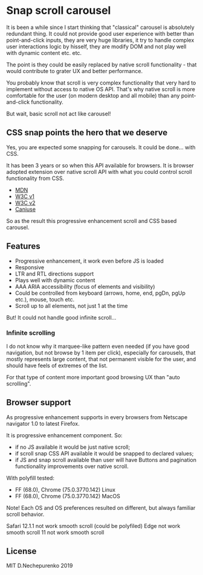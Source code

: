 # Snap scroll carousel

It is been a while since I start thinking that "classical" carousel is absolutely redundant thing. 
It could not provide good user experience with better than point-and-click inputs, they are very huge libraries, it try to handle complex user interactions logic by hisself, they are modify DOM and not play well with dynamic content etc. etc.

The point is they could be easily replaced by native scroll functionality - that would contribute to grater UX and better performance.

You probably know that scroll is very complex functionality that very hard to implement without access to native OS API. 
That's why native scroll is more comfortable for the user (on modern desktop and all mobile) than any point-and-click functionality.

But wait, basic scroll not act like carousel!

## CSS snap points the hero that we deserve

Yes, you are expected some snapping for carousels. It could be done... with CSS. 

It has been 3 years or so when this API available for browsers. 
It is browser adopted extension over native scroll API with what you could control scroll functionality from CSS.

* [MDN](https://developer.mozilla.org/en-US/docs/Web/CSS/scroll-snap-type)
* [W3C v1](https://www.w3.org/TR/2015/WD-css-snappoints-1-20150326/)
* [W3C v2](https://www.w3.org/TR/css-scroll-snap-1/)
* [Caniuse](https://caniuse.com/#feat=css-snappoints)

So as the result this progressive enhancement scroll and CSS based carousel.

## Features

* Progressive enhancement, it work even before JS is loaded
* Responsive
* LTR and RTL directions support
* Plays well with dynamic content
* AAA ARIA accessibility (focus of elements and visibility)
* Could be controlled from keyboard (arrows, home, end, pgDn, pgUp etc.), mouse, touch etc.
* Scroll up to all elements, not just 1 at the time

But! It could not handle good infinite scroll...

### Infinite scrolling

I do not know why it marquee-like pattern even needed 
(if you have good navigation, but not browse by 1 item per click), especially for carousels, 
that mostly represents large content, that not permanent visible for the user, and should have feels of extremes of the list.

For that type of content more important good browsing UX than "auto scrolling".

## Browser support

As progressive enhancement supports in every browsers from Netscape navigator 1.0 to latest Firefox.

It is progressive enhancement component. So: 

* if no JS available it would be just native scroll;
* if scroll snap CSS API available it would be snapped to declared values;
* if JS and snap scroll available than user will have Buttons and pagination functionality improvements over native scroll.

With polyfill tested:

* FF (68.0), Chrome (75.0.3770.142) Linux
* FF (68.0), Chrome (75.0.3770.142) MacOS

Note! Each OS and OS preferences resulted on different, but always familiar scroll behavior.

Safari 12.1.1 not work smooth scroll (could be polyfiled)
Edge not work smooth scroll
11 not work smooth scroll

## License

MIT D.Nechepurenko 2019
